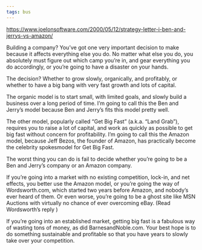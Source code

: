 ```yaml
---
tags: bus
---
```



<https://www.joelonsoftware.com/2000/05/12/strategy-letter-i-ben-and-jerrys-vs-amazon/>

Building a company? You’ve got one very important decision to make because it affects everything else you do. No matter what else you do, you absolutely must figure out which camp you’re in, and gear everything you do accordingly, or you’re going to have a disaster on your hands.

The decision? Whether to grow slowly, organically, and profitably, or whether to have a big bang with very fast growth and lots of capital.

The organic model is to start small, with limited goals, and slowly build a business over a long period of time. I’m going to call this the Ben and Jerry’s model because Ben and Jerry’s fits this model pretty well.

The other model, popularly called “Get Big Fast” (a.k.a. “Land Grab”), requires you to raise a lot of capital, and work as quickly as possible to get big fast without concern for profitability. I’m going to call this the Amazon model, because Jeff Bezos, the founder of Amazon, has practically become the celebrity spokesmodel for Get Big Fast.

The worst thing you can do is fail to decide whether you’re going to be a Ben and Jerry’s company or an Amazon company.

If you’re going into a market with no existing competition, lock-in, and net effects, you better use the Amazon model, or you’re going the way of Wordsworth.com, which started two years before Amazon, and nobody’s ever heard of them. Or even worse, you’re going to be a ghost site like MSN Auctions with virtually no chance of ever overcoming eBay. (Read Wordsworth’s reply )

If you’re going into an established market, getting big fast is a fabulous way of wasting tons of money, as did BarnesandNoble.com. Your best hope is to do something sustainable and profitable so that you have years to slowly take over your competition.
